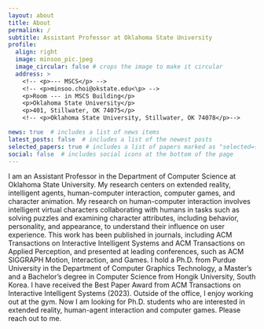 ```yaml
---
layout: about
title: About
permalink: /
subtitle: Assistant Professor at Oklahoma State University
profile:
  align: right
  image: minsoo_pic.jpeg
  image_circular: false # crops the image to make it circular
  address: >
    <!-- <p>--- MSCS</p> -->
    <!-- <p>minsoo.choi@okstate.edu<\p> -->
    <p>Room --- in MSCS Building</p>
    <p>Oklahoma State University</p>
    <p>401, Stillwater, OK 74075</p>
    <!-- <p>Oklahoma State University, Stillwater, OK 74078</p>-->

news: true  # includes a list of news items
latest_posts: false  # includes a list of the newest posts
selected_papers: true # includes a list of papers marked as "selected={true}"
social: false  # includes social icons at the bottom of the page
---
```


I am an Assistant Professor in the Department of Computer Science at Oklahoma State University. My research centers on extended reality, intelligent agents, human-computer interaction, computer games, and character animation. My research on human-computer interaction involves intelligent virtual characters collaborating with humans in tasks such as solving puzzles and examining character attributes, including behavior, personality, and appearance, to understand their influence on user experience. This work has been published in journals, including ACM Transactions on Interactive Intelligent Systems and ACM Transactions on Applied Perception, and presented at leading conferences, such as ACM SIGGRAPH Motion, Interaction, and Games. I hold a Ph.D. from Purdue University in the Department of Computer Graphics Technology, a Master’s and a Bachelor’s degree in Computer Science from Hongik University, South Korea. I have received the Best Paper Award <i class="fa fa-trophy"></i> from ACM Transactions on Interactive Intelligent Systems (2023). Outside of the office, I enjoy working out at the gym. <span class="osu-color"> Now I am looking for Ph.D. students who are interested in extended reality, human-agent interaction and computer games. Please reach out to me.</span>

<!--Write your biography here. Tell the world about yourself. Link to your favorite [subreddit](http://reddit.com). You can put a picture in, too. The code is already in, just name your picture `prof_pic.jpg` and put it in the `img/` folder.-->

<!--Put your address / P.O. box / other info right below your picture. You can also disable any of these elements by editing `profile` property of the YAML header of your `_pages/about.md`. Edit `_bibliography/papers.bib` and Jekyll will render your [publications page](/al-folio/publications/) automatically.-->

<!--Link to your social media connections, too. This theme is set up to use [Font Awesome icons](http://fortawesome.github.io/Font-Awesome/) and [Academicons](https://jpswalsh.github.io/academicons/), like the ones below. Add your Facebook, Twitter, LinkedIn, Google Scholar, or just disable all of them.-->
